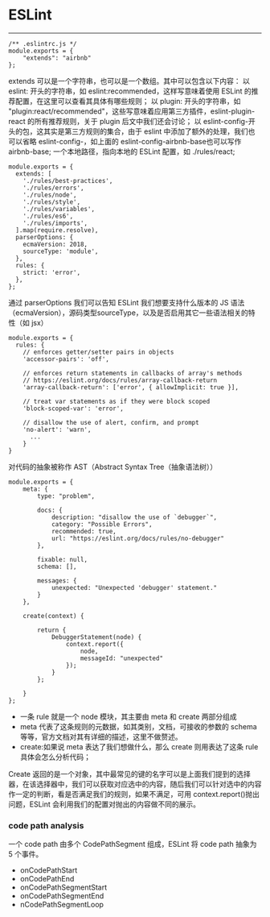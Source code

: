 # ESLint

---

```
/** .eslintrc.js */
module.exports = {
    "extends": "airbnb"
};
```

extends 可以是一个字符串，也可以是一个数组。其中可以包含以下内容： 以 eslint: 开头的字符串，如 eslint:recommended，这样写意味着使用 ESLint 的推荐配置，在这里可以查看其具体有哪些规则； 以 plugin: 开头的字符串，如 "plugin:react/recommended"，这些写意味着应用第三方插件，eslint-plugin-react 的所有推荐规则，关于 plugin 后文中我们还会讨论； 以 eslint-config-开头的包，这其实是第三方规则的集合，由于 eslint 中添加了额外的处理，我们也可以省略 eslint-config-，如上面的 eslint-config-airbnb-base也可以写作airbnb-base; 一个本地路径，指向本地的 ESLint 配置，如 ./rules/react;

```
module.exports = {
  extends: [
    './rules/best-practices',
    './rules/errors',
    './rules/node',
    './rules/style',
    './rules/variables',
    './rules/es6',
    './rules/imports',
  ].map(require.resolve),
  parserOptions: {
    ecmaVersion: 2018,
    sourceType: 'module',
  },
  rules: {
    strict: 'error',
  },
};
```

通过 parserOptions 我们可以告知 ESLint 我们想要支持什么版本的 JS 语法（ecmaVersion），源码类型sourceType，以及是否启用其它一些语法相关的特性（如 jsx）
 
```
module.exports = {
  rules: {
    // enforces getter/setter pairs in objects
    'accessor-pairs': 'off',

    // enforces return statements in callbacks of array's methods
    // https://eslint.org/docs/rules/array-callback-return
    'array-callback-return': ['error', { allowImplicit: true }],

    // treat var statements as if they were block scoped
    'block-scoped-var': 'error',

    // disallow the use of alert, confirm, and prompt
    'no-alert': 'warn',
      ...
    }
}
```

对代码的抽象被称作 AST（Abstract Syntax Tree（抽象语法树））

```
module.exports = {
    meta: {
        type: "problem",

        docs: {
            description: "disallow the use of `debugger`",
            category: "Possible Errors",
            recommended: true,
            url: "https://eslint.org/docs/rules/no-debugger"
        },

        fixable: null,
        schema: [],

        messages: {
            unexpected: "Unexpected 'debugger' statement."
        }
    },

    create(context) {

        return {
            DebuggerStatement(node) {
                context.report({
                    node,
                    messageId: "unexpected"
                });
            }
        };

    }
};
```

+ 一条 rule 就是一个 node 模块，其主要由 meta 和 create 两部分组成
+ meta 代表了这条规则的元数据，如其类别，文档，可接收的参数的 schema 等等，官方文档对其有详细的描述，这里不做赘述。
+ create:如果说 meta 表达了我们想做什么，那么 create 则用表达了这条 rule 具体会怎么分析代码；

Create 返回的是一个对象，其中最常见的键的名字可以是上面我们提到的选择器，在该选择器中，我们可以获取对应选中的内容，随后我们可以针对选中的内容作一定的判断，看是否满足我们的规则，如果不满足，可用 context.report()抛出问题，ESLint 会利用我们的配置对抛出的内容做不同的展示。

### code path analysis

一个 code path 由多个 CodePathSegment 组成，ESLint 将 code path 抽象为 5 个事件。

+ onCodePathStart
+ onCodePathEnd
+ onCodePathSegmentStart
+ onCodePathSegmentEnd
+ nCodePathSegmentLoop